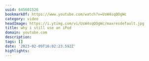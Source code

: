 ```yaml
---
uuid: 645601526
bookmarkOf: https://www.youtube.com/watch?v=UsW4sqQOgWc
category: video
headImage: https://i.ytimg.com/vi/UsW4sqQOgWc/maxresdefault.jpg
title: why i still use an iPod
domain: youtube.com
description:
tags: []
date: '2023-02-09T16:02:23.592Z'
highlights:
---
```




